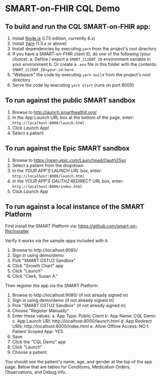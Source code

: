 # SMART-on-FHIR CQL Demo

## To build and run the CQL SMART-on-FHIR app:

1. Install [Node.js](https://nodejs.org/en/download/) (LTS edition, currently 8.x)
2. Install [Yarn](https://yarnpkg.com/en/docs/install) (1.3.x or above)
3. Install dependencies by executing `yarn` from the project's root directory
4. If you have a SMART-on-FHIR client ID, do one of the following (your choice):
   a. Define / export a `SMART_CLIENT_ID` environment variable in your environment
   b. Or create a `.env` file in this folder with the contents: `SMART_CLIENT_ID=your-id-here`
5. "Webpack" the code by executing `yarn build` from the project's root directory
6. Serve the code by executing `yarn start` (runs on port 8000)

## To run against the public SMART sandbox

1. Browse to http://launch.smarthealthit.org/
2. In the _App Launch URL_ box at the bottom of the page, enter: `http://localhost:8000/launch.html`
3. Click _Launch App!_
4. Select a patient

## To run against the Epic SMART sandbox

1. Browse to https://open.epic.com/Launchpad/Oauth2Sso
2. Select a patient from the dropdown
3. In the _YOUR APP'S LAUNCH URL_ box, enter: `http://localhost:8000/launch.html`
4. In the _YOUR APP'S OAUTH2 REDIRECT URL_ box, enter: `http://localhost:8000/index.html`
5. Click _Launch App_

## To run against a local instance of the SMART Platform

First install the SMART Platform via: https://github.com/smart-on-fhir/installer

Verify it works via the sample apps included with it:
1. Browse to http://localhost:9080/
2. Sign in using demo/demo
3. Pick "SMART DSTU2 Sandbox"
4. Click "Growth Chart" app
5. Click "Launch"
6. Click "Clark, Susan A."

Then register the app via the SMART Platform:

1. Browse to http://localhost:9080/ (if not already signed in)
2. Sign in using demo/demo (if not already signed in)
3. Pick "SMART DSTU2 Sandbox" (if not already signed in)
4. Choose "Register Manually"
5. Enter these values:
   a. App Type: Public Client
   b. App Name: CQL Demo
   c. App Launch URI: http://localhost:8000/launch.html
   d. App Redirect URIs: http://localhost:8000/index.html
   e. Allow Offline Access: NO
   f. Patient Scoped App: YES
6. Save
7. Click the "CQL Demo" app
8. Click "Launch"
9. Choose a patient

You should see the patient's name, age, and gender at the top of the app page.  Below that are tables for Conditions, Medication Orders, Observations, and Debug info.